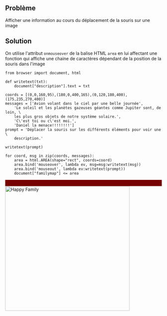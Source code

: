 Problème
--------

Afficher une information au cours du déplacement de la souris sur une image


Solution
--------

On utilise l'attribut `onmouseover` de la balise HTML `area` en lui affectant 
une fonction qui affiche une chaine de caractères dépendant de la position de 
la souris dans l'image

```exec_on_load
from browser import document, html

def writetext(txt):
    document["description"].text = txt

coords = [(0,0,160,95),(180,0,400,165),(0,120,180,400),(175,235,270,400)]
messages = ['Avion volant dans le ciel par une belle journée',
    'Le soleil et les planètes gazeuses géantes comme Jupiter sont, de loin, \
    les plus gros objets de notre système solaire.',
    'C\'est toi ou c\'est moi.',
    'Daniel la menace!!!!!!!!']
prompt = 'Déplacer la souris sur les différents éléments pour voir une \
    description.'

writetext(prompt)

for coord, msg in zip(coords, messages):
    area = html.AREA(shape="rect", coords=coord)
    area.bind('mouseover', lambda ev, msg=msg:writetext(msg))
    area.bind('mouseout', lambda ev:writetext(prompt))
    document["familymap"] <= area

```

<div id="description" style="background-color:#700;padding:10px;color:#FFF;"></div>

<img src="/static_doc/images/imagemap_example.png" width ="400" height ="400" alt="Happy Family" usemap="#familymap" />

<map name="familymap" id="familymap">
</map>



